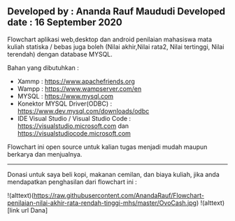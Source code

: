 Developed by : Ananda Rauf Maududi
Developed date : 16 September 2020
-----------------------------------------------------------------------------------------------------------------------

Flowchart aplikasi web,desktop dan android penilaian mahasiswa mata kuliah statiska  / bebas juga boleh (Nilai akhir,Nilai rata2, Nilai tertinggi, Nilai terendah) dengan database MYSQL.

Bahan yang dibutuhkan :

- Xammp : https://www.apachefriends.org
- Wampp : https://www.wampserver.com/en
- MYSQL : https://www.mysql.com
- Konektor MYSQL Driver(ODBC) : https://www.dev.mysql.com/downloads/odbc
- IDE Visual Studio / Visual Studio Code : https://visualstudio.microsoft.com dan https://visualstudiocode.microsoft.com


Flowchart ini open source untuk kalian tugas menjadi mudah maupun berkarya dan menjualnya.

------------------------------------------------------------------------------------------------------

Donasi untuk saya beli kopi, makanan cemilan, dan biaya kuliah, jika anda mendapatkan penghasilan dari flowchart ini :

!(alttext)(https://raw.githubusercontent.com/AnandaRauf/Flowchart-penilaian-nilai-akhir-rata-rendah-tinggi-mhs/master/OvoCash.jpg)
!(alttext)[link url Dana]



